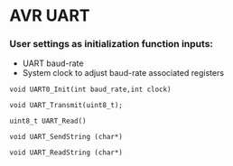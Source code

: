 # AVR UART

### User settings as initialization function inputs:
* UART baud-rate
* System clock to adjust baud-rate associated registers
```````````````
void UART0_Init(int baud_rate,int clock)
```````````````
``````````````
void UART_Transmit(uint8_t);
``````````````
``````````````
uint8_t UART_Read() 
``````````````
``````````````
void UART_SendString (char*)
``````````````
``````````````
void UART_ReadString (char*) 